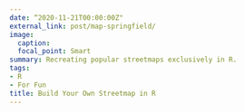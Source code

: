 ```yaml
---
date: “2020-11-21T00:00:00Z"
external_link: post/map-springfield/
image:
  caption: 
  focal_point: Smart
summary: Recreating popular streetmaps exclusively in R.
tags:
- R
- For Fun
title: Build Your Own Streetmap in R
---
```

